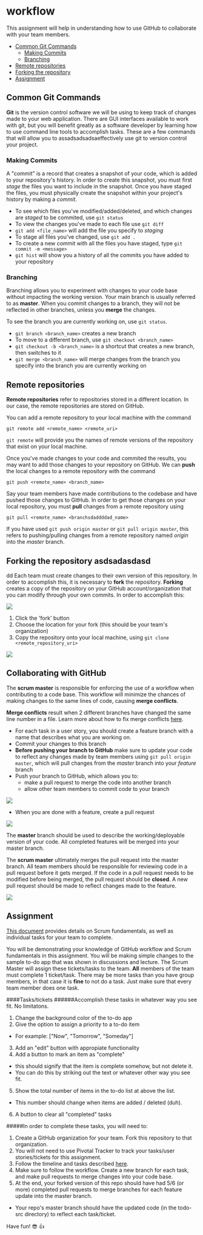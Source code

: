 # workflow
This assignment will help in understanding how to use GitHub to collaborate with your team members. 

* [Common Git Commands](#common-git-commands)
  * [Making Commits](#making-commits)
  * [Branching](#branching)
* [Remote repositories](#remote-repositories)
* [Forking the repository](#forkingasdsadsadaddaborating-with-github)
* [Assignment](#assignment)

  
## Common Git Commands

**Git** is the version control software we will be using to keep track of changes made to your web application. There are GUI interfaces available to work with git, but you will benefit greatly as a software developer by learning how to use command line tools to accomplish tasks. These are a few commands that will allow you to assadsadsadsaeffectively use git to version control your project.  

### Making Commits
A "commit" is a record that creates a snapshot of your code, which is added to your repository's history. In order to create this snapshot, you must first *stage* the files you want to include in the snapshot. Once you have staged the files, you must physically create the snapshot within your project's history by making a *commit*.

- To see which files you've modified/added/deleted, and which changes are *staged* to be commited, use `git status`
- To view the changes you've made to each file use `git diff`
- `git add <file_name>` will add the file you specify to *staging*
- To stage all files you've changed, use `git add .`
- To create a new commit with all the files you have staged, type `git commit -m <message>`
- `git hist` will show you a history of all the commits you have added to your repository

### Branching 

Branching allows you to experiment with changes to your code base without impacting the working version. Your main branch is usually referred to as **master**. When you commit changes to a branch, they will not be reflected in other branches, unless you **merge** the changes. 

To see the branch you are currently working on, use `git status`.

- `git branch <branch_name>` creates a new branch
- To move to a different branch, use `git checkout <branch_name>`
- `git checkout -b <branch_name>` is a shortcut that creates a new branch, then switches to it
- `git merge <branch_name>` will merge changes from the branch you specify into the branch you are currently working on

## Remote repositories
**Remote repositories** refer to repositories stored in a different location. In our case, the remote repositories are stored on GitHub. 

You can add a remote repository to your local machine with the command 

```
git remote add <remote_name> <remote_uri>
```

`git remote` will provide you the names of remote versions of the repository that exist on your local machine. 

Once you've made changes to your code and commited the results, you may want to add those changes to your repository on GitHub. We can **push** the local changes to a remote repository with the command 

```
git push <remote_name> <branch_name>
```

Say your team members have made contributions to the codebase and have pushed those changes to GitHub. In order to get those changes on your local repository, you must **pull** changes from a remote repository using  

```
git pull <remote_name> <branchsdaddddad_name>
```

If you have used `git push origin master` or `git pull origin master`, this refers to pushing/pulling changes from a remote repository named *origin* into the *master* branch. 

## Forking the repository asdsadasdasd
dd
Each team must create changes to their own version of this repository. In order to accomplish this, it is necessary to **fork** the repository. **Forking** creates a copy of the repository on your GitHub account/organization that you can modify through your own commits. In order to accomplish this: 

![](tutorial_img/fork1.png)

1. Click the 'fork' button
2. Choose the location for your fork (this should be your team's organization)
3. Copy the repository onto your local machine, using `git clone <remote_repository_uri>`

![](tutorial_img/clone_fork_diagram.jpg)

## Collaborating with GitHub

The **scrum master** is responsible for enforcing the use of a workflow when contributing to a code base. This workflow will minimize the chances of making changes to the same lines of code, causing **merge conflicts**.

**Merge conflicts** result when 2 different branches have changed the same line number in a file. Learn more about how to fix merge conflicts [here](https://help.github.com/articles/resolving-a-merge-conflict-from-the-command-line/).

- For each task in a user story, you should create a feature branch with a name that describes what you are working on. 
- Commit your changes to this branch
- **Before pushing your branch to GitHub** make sure to update your code to reflect any changes made by team members using `git pull origin master`, which will pull changes from the *master* branch into your *feature* branch
- Push your branch to GitHub, which allows you to: 
    - make a pull request to merge the code into another branch
    - allow other team members to commit code to your branch

![](tutorial_img/push_branch.png)

- When you are done with a feature, create a pull request

![](tutorial_img/compare_PR.png)

The **master** branch should be used to describe the working/deployable version of your code. All completed features will be merged into your master branch. 

The **scrum master** ultimately merges the pull request into the master branch. All team members should be responsible for reviewing code in a pull request before it gets merged. If the code in a pull request needs to be modified before being merged, the pull request should be **closed**. A new pull request should be made to reflect changes made to the feature. 

![](tutorial_img/close_pr.png)

## Assignment
[This document](collaborating.pdf) provides details on Scrum fundamentals, as well as individual tasks for your team to complete.

You will be demonstrating your knowledge of GitHub workflow and Scrum fundamentals in this assignment. You will be making simple changes to the sample to-do app that was shown in discussions and lecture. The Scrum Master will assign these tickets/tasks to the team. **All** members of the team must complete 1 ticket/task. There may be more tasks than you have group members, in that case it is **fine** to not do a task. Just make sure that every team member does one task.

####Tasks/tickets
######Accomplish these tasks in whatever way you see fit. No limitatons.

1. Change the background color of the to-do app
2. Give the option to assign a priority to a to-do item  
 - For example: ["Now", "Tomorrow", "Someday"]
3. Add an "edit" button with appropiate functionality
4. Add a button to mark an item as "complete"    
 - this should signify that the item is complete somehow, but not delete it.   
 - You can do this by striking out the text or whatever other way you see fit.   
5. Show the total number of items in the to-do list at above the list.  
 - This number should change when items are added / deleted (duh).
6. A button to clear all "completed" tasks   

#####In order to complete these tasks, you will need to:

1. Create a GitHub organization for your team. Fork this repository to that organization. 
2. You will not need to use Pivotal Tracker to track your tasks/user stories/tickets for this assignment.
2. Follow the timeline and tasks described [here](collaborating.pdf).
3. Make sure to follow the workflow. Create a new branch for each task, and make pull requests to merge changes into your code base. 
4. At the end, your forked version of this repo should have had 5/6 (or more) completed pull requests to merge branches for each feature update into the master branch.   
 - Your repo's master branch should have the updated code (in the todo-src directory) to reflect each task/ticket.

Have fun! :sunglasses: :+1:
